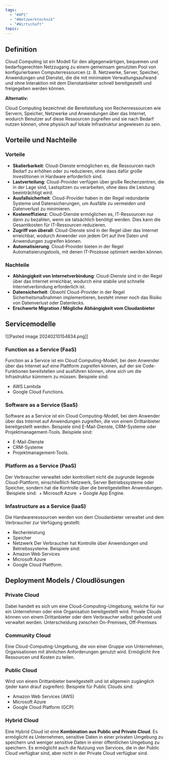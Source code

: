 ```yaml
---
tags:
  - "#AP1"
  - "#Netzwerktechnik"
  - "#Wirtschaft"
topic:
---
```

## Definition
Cloud Computing ist ein Modell für den allgegenwärtigen, bequemen und bedarfsgerechten Netzzugang zu einem gemeinsam genutzten Pool von konfigurierbaren Computerressourcen (z. B. Netzwerke, Server, Speicher, Anwendungen und Dienste), die die mit minimalem Verwaltungsaufwand und ohne Interaktion mit dem Dienstanbieter schnell bereitgestellt und freigegeben werden können.

**Alternativ:**

Cloud Computing bezeichnet die Bereitstellung von Rechenressourcen wie Servern, Speicher, Netzwerke und Anwendungen über das Internet, wodurch Benutzer auf diese Ressourcen zugreifen und sie nach Bedarf nutzen können, ohne physisch auf lokale Infrastruktur angewiesen zu sein.

## Vorteile und Nachteile
### Vorteile
- **Skalierbarkeit**: Cloud-Dienste ermöglichen es, die Ressourcen nach Bedarf zu erhöhen oder zu reduzieren, ohne dass dafür große Investitionen in Hardware erforderlich sind.
- **Lastverteilung**: Cloud-Provider verfügen über große Rechenzentren, die in der Lage sind, Lastspitzen zu verarbeiten, ohne dass die Leistung beeinträchtigt wird.
- **Ausfallsicherheit**: Cloud-Provider haben in der Regel redundante Systeme und Datensicherungen, um Ausfälle zu vermeiden und Datenverlust zu minimieren.
- **Kosteneffizienz**: Cloud-Dienste ermöglichen es, IT-Ressourcen nur dann zu bezahlen, wenn sie tatsächlich benötigt werden. Dies kann die Gesamtkosten für IT-Ressourcen reduzieren.
- **Zugriff von überall**: Cloud-Dienste sind in der Regel über das Internet erreichbar, wodurch Anwender von jedem Ort auf ihre Daten und Anwendungen zugreifen können.
- **Automatisierung**: Cloud-Provider bieten in der Regel Automatisierungstools, mit denen IT-Prozesse optimiert werden können.

### Nachteile
- **Abhängigkeit von Internetverbindung**: Cloud-Dienste sind in der Regel über das Internet erreichbar, wodurch eine stabile und schnelle Internetverbindung erforderlich ist.
- **Datensicherheit**: Obwohl Cloud-Provider in der Regel Sicherheitsmaßnahmen implementieren, besteht immer noch das Risiko von Datenverlust oder Datenlecks.
- **Erschwerte Migration / Mögliche Abhängigkeit vom Cloudanbieter**

## Servicemodelle
![[Pasted image 20240210154834.png]]
### Function as a Service (FaaS)
Function as a Service ist ein Cloud Computing-Modell, bei dem Anwender über das Internet auf eine Plattform zugreifen können, auf der sie Code-Funktionen bereitstellen und ausführen können, ohne sich um die Infrastruktur kümmern zu müssen. 
Beispiele sind:
+ AWS Lambda 
+ Google Cloud Functions.
### Software as a Service (SaaS)
Software as a Service ist ein Cloud Computing-Modell, bei dem Anwender über das Internet auf Anwendungen zugreifen, die von einem Drittanbieter bereitgestellt werden. Beispiele sind E-Mail-Dienste, CRM-Systeme oder Projektmanagement-Tools.
Beispiele sind:
+ E-Mail-Dienste
+ CRM-Systeme
+ Projektmanagement-Tools.

### Platform as a Service (PaaS)
Der Verbraucher verwaltet oder kontrolliert nicht die zugrunde liegende Cloud-Plattform, einschließlich Netzwerk, Server Betriebssysteme oder Speicher, sondern hat die Kontrolle über die bereitgestellten Anwendungen.
 Beispiele sind:
 + Microsoft Azure 
 + Google App Engine.

### Infastructure as a Service (IaaS)
Die Hardwareressourcen werden von dem Cloudanbieter verwaltet und dem Verbraucher zur Verfügung gestellt:
+ Rechenleistung
+ Speicher
+ Netzwerk
Der Verbraucher hat Kontrolle über Anwendungen und Betriebssysteme.
Beispiele sind:
+ Amazon Web Services
+ Microsoft Azure 
+ Google Cloud Plattform.

## Deployment Models / Cloudlösungen
### Private Cloud
Dabei handelt es sich um eine Cloud-Computing-Umgebung, welche für nur ein Unternehmen oder eine Organisation bereitgestellt wird. Private Clouds können von einem Drittanbieter oder dem Verbraucher selbst gehostet und verwaltet werden.
Unterscheidung zwischen On-Premises, Off-Premises

### Community Cloud
Eine Cloud-Computing-Umgebung, die von einer Gruppe von Unternehmen, Organisationen mit ähnlichen Anforderungen genutzt wird. Ermöglicht ihre Ressourcen und Kosten zu teilen.

### Public Cloud
Wird von einem Drittanbieter bereitgestellt und ist allgemein zugänglich (jeder kann drauf zugreifen). 
Beispiele für Public Clouds sind:
+ Amazon Web Services (AWS)
+ Microsoft Azure
+ Google Cloud Platform (GCP)
### Hybrid Cloud
Eine Hybrid Cloud ist eine **Kombination aus Public und Private Cloud**. Es ermöglicht es Unternehmen, sensitive Daten in einer privaten Umgebung zu speichern und weniger sensitive Daten in einer öffentlichen Umgebung zu speichern. Es ermöglicht auch die Nutzung von Services, die in der Public Cloud verfügbar sind, aber nicht in der Private Cloud verfügbar sind.

